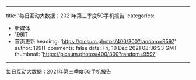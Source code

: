 
---
title: '每日互动大数据：2021年第三季度5G手机报告'
categories: 
 - 新媒体
 - 199IT
 - 首页更新
headimg: 'https://picsum.photos/400/300?random=9597'
author: 199IT
comments: false
date: Fri, 10 Dec 2021 08:36:23 GMT
thumbnail: 'https://picsum.photos/400/300?random=9597'
---

<div>   
每日互动大数据：2021年第三季度5G手机报告  
</div>
            